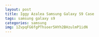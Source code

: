 ```yaml
---
layout: post
title: Iggy Azalea Samsung Galaxy S9 Case
tags: samsung galaxy s9
categories: samsung
img: 1ZvpqFG6fgPThsoer5HYh2BHzulmP1idN
---
```

